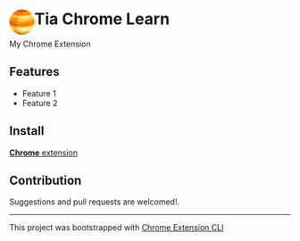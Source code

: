 # <img src="public/icons/icon_48.png" width="45" align="left"> Tia Chrome Learn

My Chrome Extension

## Features

- Feature 1
- Feature 2

## Install

[**Chrome** extension]()

## Contribution

Suggestions and pull requests are welcomed!.

---

This project was bootstrapped with [Chrome Extension CLI](https://github.com/dutiyesh/chrome-extension-cli)

